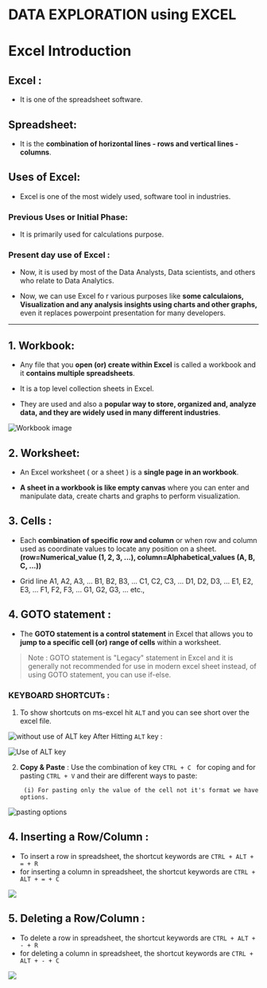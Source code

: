 # DATA EXPLORATION using EXCEL
# Excel Introduction

## Excel : 
- It is one of the spreadsheet software.

## Spreadsheet: 
- It is the **combination of horizontal lines - rows and vertical lines - columns**.

## Uses of Excel:

- Excel is one of the most widely used, software tool in industries.

### Previous Uses or Initial Phase:
- It is primarily used for calculations purpose.

### Present day use of Excel :
- Now, it is used by most of the Data Analysts, Data scientists, and others who relate to Data Analytics.

- Now, we can use Excel fo                                                                       r various purposes like **some calculaions, Visualization and any analysis insights using charts and other graphs,** even it replaces powerpoint presentation for many developers.
<hr>

## 1.  Workbook: 
- Any file that you **open (or) create within Excel** is called a workbook and it **contains multiple spreadsheets**.

- It is a top level collection sheets in Excel.

- They are used and also a **popular way to store, organized and, analyze data, and they are widely used in many different industries**. 

![Workbook image](./images/workbook.png)

## 2. Worksheet:
- An Excel worksheet ( or a sheet ) is a **single page in an workbook**.

- **A sheet in a workbook is like empty canvas** where you can enter and manipulate data, create charts and graphs to perform visualization.

## 3. Cells :
- Each **combination of specific row and column** or when row and column used as coordinate values to locate any position on a sheet. 
**(row=Numerical_value (1, 2, 3, ...), column=Alphabetical_values (A, B, C, ...))**

- Grid line A1, A2, A3, ... B1, B2, B3, ... C1, C2, C3, ... D1, D2, D3, ... E1, E2, E3, ... F1, F2, F3, ... G1, G2, G3, ... etc.,

## 4. GOTO statement :
- The **GOTO statement is a control statement** in Excel that allows you to **jump to a specific cell (or) range of cells** within a worksheet.

> Note : GOTO statement is "Legacy" statement in Excel and it is generally not recommended for use in modern excel sheet instead, of using GOTO statement, you can use if-else.

### KEYBOARD SHORTCUTs :

1. To show shortcuts on ms-excel hit ```ALT``` and you can see short over the excel file.

![without use of ALT key](images/Before_Pressing_ALT_key.PNG)
After Hitting ```ALT``` key :

![Use of ALT key](./images/ALT_Key_to_shortcut.png)

2. **Copy & Paste** : Use the combination of key ```CTRL + C ``` for coping and for pasting ```CTRL + V``` and their are different ways to paste:

        (i) For pasting only the value of the cell not it's format we have options.

![pasting options](./images/pastingways.gif)

## 4. Inserting a Row/Column :

- To insert a row in spreadsheet, the shortcut keywords are ```CTRL + ALT + = + R``` 
- for inserting a column in spreadsheet, the shortcut keywords are ```CTRL + ALT + = + C ```

![](./images/inserting_a_row_%26_column.gif)

## 5. Deleting a Row/Column :

- To delete a row in spreadsheet, the shortcut keywords are ```CTRL + ALT + - + R``` 
- for deleting a column in spreadsheet, the shortcut keywords are ```CTRL + ALT + - + C ```

![](./images/deleting_a_row_%26_column.gif)